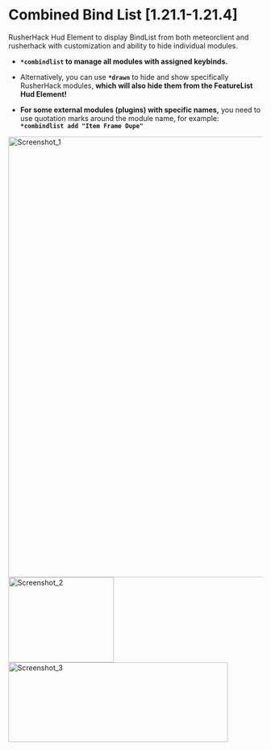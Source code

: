 # Combined Bind List [1.21.1-1.21.4]

RusherHack Hud Element to display BindList from both meteorclient and rusherhack with customization and ability to hide individual modules.

- **```*combindlist``` to manage all modules with assigned keybinds.**

- Alternatively, you can use **```*drawn```** to hide and show specifically RusherHack modules, **which will also hide them from the FeatureList Hud Element!**

- **For some external modules (plugins) with specific names,** you need to use quotation marks around the module name, for example: **```*combindlist add "Item Frame Dupe"```**

<img width="587" height="874" alt="Screenshot_1" src="https://github.com/user-attachments/assets/cf5738be-c38c-414a-8d4a-ba60920e6f76" />
<img width="209" height="169" alt="Screenshot_2" src="https://github.com/user-attachments/assets/8b6b73f2-e168-44ce-9391-9e5e72d13e0f" />
<img width="435" height="158" alt="Screenshot_3" src="https://github.com/user-attachments/assets/0f75787c-44e9-4ada-b189-be7d1e5a89a9" />

